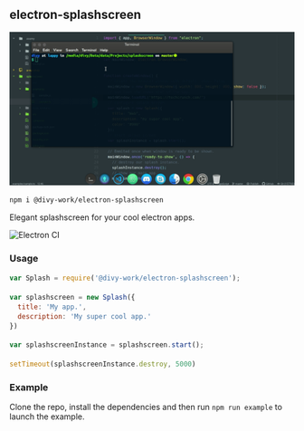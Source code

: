 ## electron-splashscreen

![](./assets/demo.gif)

```sh
npm i @divy-work/electron-splashscreen
```

Elegant splashscreen for your cool electron apps.

![Electron CI](https://github.com/divy-work/electron-splashscreen/workflows/Electron%20CI/badge.svg)

### Usage

```js
var Splash = require('@divy-work/electron-splashscreen');

var splashscreen = new Splash({
  title: 'My app.',
  description: 'My super cool app.'
})

var splashscreenInstance = splashscreen.start();

setTimeout(splashscreenInstance.destroy, 5000)
```

### Example
Clone the repo, install the dependencies and then run
`npm run example` to launch the example.
